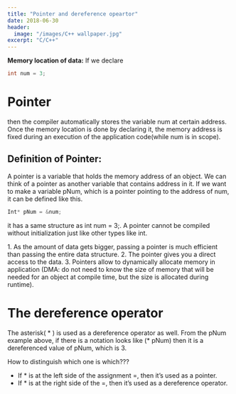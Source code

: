 ```yaml
---
title: "Pointer and dereference opeartor"
date: 2018-06-30
header:
  image: "/images/C++ wallpaper.jpg"
excerpt: "C/C++"
---
```


**Memory location of data:**
If we declare 
```c++
int num = 3; 
```

# Pointer

then the compiler automatically stores the variable num at certain address. Once the memory location is done by declaring it, the memory address is fixed during an execution of the application code(while num is in scope).

## Definition of Pointer:
A pointer is a variable that holds the memory address of an object. We can think of a pointer as another variable that contains address in it.
If we want to make a variable pNum, which is a pointer pointing to the address of num, it can be defined like this.
```c++
Int* pNum = &num;
```

it has a same structure as int num = 3;.
A pointer cannot be compiled without initialization just like other types like int.

<Importance of pointers>
1. As the amount of data gets bigger, passing a pointer is much efficient than passing the entire data structure. 
2. The pointer gives you a direct access to the data.
3. Pointers allow to dynamically allocate memory in application (DMA: do not need to know the size of memory that will be needed for an object at compile time, but the size is allocated during runtime).


# The dereference operator

The asterisk( * ) is used as a dereference operator as well. From the pNum example above, if there is a notation looks like (* pNum) then it is a dereferenced value of pNum, which is 3.

How to distinguish which one is which???

 * If * is at the left side of the assignment =, then it’s used as a pointer.
 * If * is at the right side of the =, then it’s used as a dereference operator.

